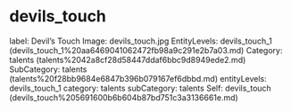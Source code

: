 # devils_touch

label: Devil’s Touch
Image: devils_touch.jpg
EntityLevels: devils_touch_1 (devils_touch_1%20aa6469041062472fb98a9c291e2b7a03.md)
Category: talents (talents%2042a8cf28d58447ddaf6bbc9d8949ede2.md)
SubCategory: talents (talents%20f28bb9684e6847b396b079167ef6dbbd.md)
entityLevels: devils_touch_1
category: talents
subCategory: talents
Self: devils_touch (devils_touch%205691600b6b604b87bd751c3a3136661e.md)

[](Untitled%202b8aab5a8abb4a86bd551d5b71df0caf.md)